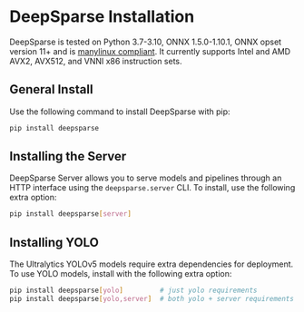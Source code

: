 # DeepSparse Installation

DeepSparse is tested on Python 3.7-3.10, ONNX 1.5.0-1.10.1, ONNX opset version 11+ and is [manylinux compliant](https://peps.python.org/pep-0513/). It currently supports Intel and AMD AVX2, AVX512, and VNNI x86 instruction sets.

## General Install

Use the following command to install DeepSparse with pip:

```bash
pip install deepsparse
```

## Installing the Server

DeepSparse Server allows you to serve models and pipelines through an HTTP interface using the `deepsparse.server` CLI.
To install, use the following extra option:

```bash
pip install deepsparse[server]
```

## Installing YOLO

The Ultralytics YOLOv5 models require extra dependencies for deployment. To use YOLO models, install with the following extra option:

```bash
pip install deepsparse[yolo]         # just yolo requirements
pip install deepsparse[yolo,server]  # both yolo + server requirements
```
